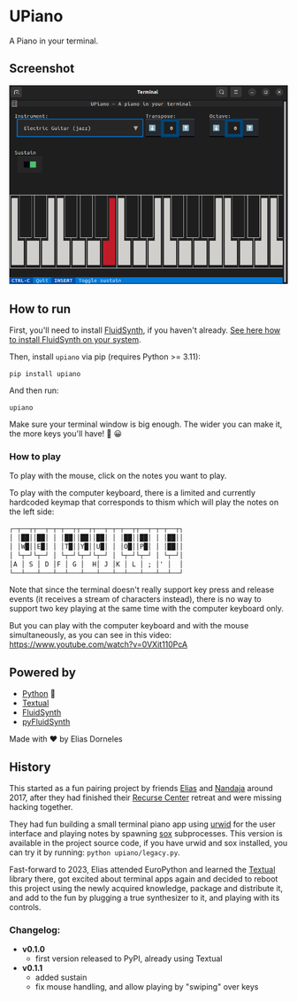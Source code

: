 # UPiano

A Piano in your terminal.


## Screenshot

 ![](./screenshot-upiano.png)


## How to run

First, you'll need to install [FluidSynth](https://www.fluidsynth.org/), if you haven't already. [See here how to install FluidSynth on your system](https://github.com/FluidSynth/fluidsynth/wiki/Download).

Then, install `upiano` via pip (requires Python >= 3.11):

    pip install upiano

And then run:

    upiano

Make sure your terminal window is big enough.
The wider you can make it, the more keys you'll have! 🎹 😀


### How to play

To play with the mouse, click on the notes you want to play.

To play with the computer keyboard, there is a limited and currently hardcoded
keymap that corresponds to thism which will play the notes on the left side:

    ┌─┬──┬┬──┬─┬─┬──┬┬──┬┬──┬─┬─┬──┬┬──┬─┬─┬──┬┐
    │ │██││██│ │ │██││██││██│ │ │██││██│ │ │██││
    │ │W█││E█│ │ │T█││Y█││U█│ │ │O█││P█│ │ │██││
    │ └┬─┘└┬─┘ │ └┬─┘└┬─┘└┬─┘ │ └┬─┘└┬─┘ │ └┬─┘│
    │A │ S │ D │F │ G │  H│ J │K │ L │ ; │' │  │
    └──┴───┴───┴──┴───┴───┴───┴──┴───┴───┴──┴──┘

Note that since the terminal doesn't really support key press and release events (it receives a stream of characters instead), there is no way to support two key playing at the same time with the computer keyboard only.

But you can play with the computer keyboard and with the mouse simultaneously, as you can see in this video: https://www.youtube.com/watch?v=0VXit110PcA

## Powered by

* [Python](https://www.python.org) 🐍
* [Textual](https://textual.textualize.io/)
* [FluidSynth](https://github.com/FluidSynth/fluidsynth)
* [pyFluidSynth](https://github.com/nwhitehead/pyfluidsynth)

Made with ❤️  by Elias Dorneles


## History

This started as a fun pairing project by friends
[Elias](https://github.com/eliasdorneles) and
[Nandaja](https://github.com/nandajavarma) around 2017, after they had
finished their [Recurse Center](https://recurse.com) retreat and were missing
hacking together.

They had fun building a small terminal piano app using
[urwid](https://urwid.org) for the user interface and playing notes by spawning
[sox](https://sox.sourceforge.net) subprocesses. This version is available in
the project source code, if you have urwid and sox installed, you can try it by
running: `python upiano/legacy.py`.

Fast-forward to 2023, Elias attended EuroPython and learned the
[Textual](https://textual.textualize.io) library there, got excited about
terminal apps again and decided to reboot this project using the newly acquired
knowledge, package and distribute it, and add to the fun by plugging a true
synthesizer to it, and playing with its controls.


### Changelog:

* **v0.1.0**
    * first version released to PyPI, already using Textual
* **v0.1.1**
    * added sustain
    * fix mouse handling, and allow playing by "swiping" over keys
